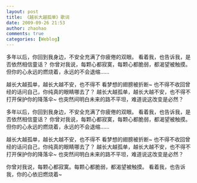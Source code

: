 ```yaml
---
layout: post
title: 《越长大越孤单》歌词
date: 2009-09-26 21:53
author: zhaohao
comments: true
categories: [Weblog]
---
```

多年以后，你回到我身边，不安全充满了你疲倦的双眼。
看着我，也告诉我，是否依然相信童话？
你曾对我说，每颗心都寂寞，每颗心都脆弱，都渴望被触摸。
但你的心永远的燃烧着，永远的不会退缩……

越长大越孤单，越长大越不安，也不得不 看梦想的翅膀被折断~
也不得不收回曾经的话问自己，你纯真的眼睛哪去了？
越长大越孤单，越长大越不安，也不得不 打开保护你的降落伞~
也突然间明白未来的路不平坦，难道说这改变是必然？

多年以后，你回到我身边，不安全充满了你疲倦的双眼。
看着我，也告诉我，是否依然相信童话？
你曾对我说，每颗心都寂寞，每颗心都脆弱，都渴望被触摸。
但你的心永远的燃烧着，永远的不会退缩……

越长大越孤单，越长大越不安，也不得不 看梦想的翅膀被折断~
也不得不收回曾经的话问自己，你纯真的眼睛哪去了？
越长大越孤单，越长大越不安，也不得不 打开保护你的降落伞~
也突然间明白未来的路不平坦，难道说这改变是必然？

你曾对我说，每颗心都寂寞。每颗心都脆弱，都渴望被触摸。
看着我，也告诉我，你的心依旧燃烧着~
